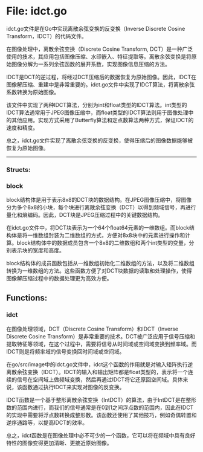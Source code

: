 # File: idct.go

idct.go文件是在Go中实现离散余弦变换的反变换（Inverse Discrete Cosine Transform，IDCT）的代码文件。

在图像处理中，离散余弦变换（Discrete Cosine Transform, DCT）是一种广泛使用的技术，其应用包括图像压缩、水印嵌入、特征提取等。离散余弦变换是将原始图像分解为一系列余弦函数的展开系数，实现图像信息压缩的方法。

IDCT是DCT的逆过程，将经过DCT压缩后的数据恢复为原始图像。因此，IDCT在图像解压缩、重建中是非常重要的。idct.go文件中实现了IDCT算法，将离散余弦系数转换为原始图像。

该文件中实现了两种IDCT算法，分别为int和float类型的IDCT算法。int类型的IDCT算法通常用于JPEG图像压缩中，而float类型的IDCT算法则用于图像处理中的其他应用。实现方式采用了Butterfly算法和定点数算法两种方式，保证IDCT的速度和精度。

总之，idct.go文件实现了离散余弦变换的反变换，使得压缩后的图像数据能够被恢复为原始图像。




---

### Structs:

### block

block结构体是用于表示8x8的DCT块的数据结构。在JPEG图像压缩中，将图像分为多个8x8的小块，每个块进行离散余弦变换（DCT）以得到频域信号，再进行量化和熵编码。因此，DCT块是JPEG压缩过程中的关键数据结构。

在idct.go文件中，将DCT块表示为一个64个float64元素的一维数组。而block结构体是将一维数组封装为二维数组的方式，方便对8x8块中的元素进行操作和计算。block结构体中的数据成员包含一个8x8的二维数组和两个int类型的变量，分别表示块的宽度和高度。

block结构体的成员函数包括从一维数组初始化二维数组的方法，以及将二维数组转换为一维数组的方法。这些函数方便了对DCT块数据的读取和处理操作，使得图像解压缩过程中的数据处理更为高效方便。



## Functions:

### idct

在图像处理领域，DCT（Discrete Cosine Transform）和IDCT（Inverse Discrete Cosine Transform）是非常重要的技术。DCT被广泛应用于信号压缩和提取特征等领域，在这个过程中，需要将信号从时间域或空间域变换到频率域。而IDCT则是将频率域的信号变换回时间域或空间域。

在go/src/image中的idct.go文件中，idct这个函数的作用就是对输入矩阵执行逆离散余弦变换（IDCT）。IDCT的输入和输出矩阵都是float类型的，表示将一个连续的信号在空间域上做频域变换，然后再通过IDCT将它还原回空间域。具体来说，该函数通过执行IDCT来实现对图像的反变换。

IDCT函数是一个基于整形离散余弦变换（IntDCT）的算法，由于IntDCT是在整形数的范围内进行，而我们的信号通常是在0到1之间浮点数的范围内，因此在IDCT的实现中需要将浮点数转换成整形数。该函数还使用了其他技巧，例如奇偶转置和逆序通路等，以提高IDCT的效率。

总之，idct函数是在图像处理中必不可少的一个函数，它可以将在频域中具有良好特性的图像变得更加清晰、更接近原始图像。



